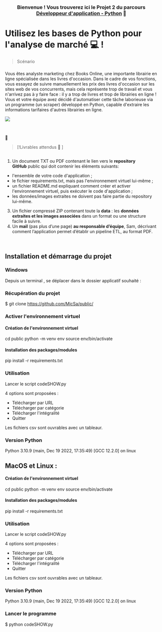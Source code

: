 
<h3 align="center">

Bienvenue ! Vous trouverez ici le Projet 2 du parcours<a href="https://openclassrooms.com/fr/paths/518-developpeur-dapplication-python" target="_blank" rel="noreferrer"> Développeur d'application - Python</a> 👋

</h3>

<h2 align="center">

# Utilisez les bases de Python pour l'analyse de marché 💻 !

</h2>

> Scénario 
> ###  

Vous êtes analyste marketing chez Books Online, une importante librairie en ligne spécialisée dans les livres d'occasion. Dans le cadre de vos fonctions, vous essayez de suivre manuellement les prix des livres d'occasion sur les sites web de vos concurrents, mais cela représente trop de travail et vous n'arrivez pas à y faire face : il y a trop de livres et trop de librairies en ligne ! Vous et votre équipe avez décidé d'automatiser cette tâche laborieuse via un programme (un scraper) développé en Python, capable d'extraire les informations tarifaires d'autres librairies en ligne.

<p align="center">

<a align="center" href="" class="oc-imageLink oc-imageLink--disabled"><img src="https://user.oc-static.com/upload/2020/09/22/1600779540759_Online%20bookstore-01.png"></a>

</p>


</br>

 💬 

> [!Livrables attendus 🔭 ] 
> ##   

1.  Un document TXT ou PDF contenant le lien vers le **repository GitHub** public qui doit contenir les éléments suivants:

-   l'ensemble de votre code d'application ;
-   le fichier requirements.txt, mais pas l'environnement virtuel lui-même ;
-   un fichier README.md expliquant comment créer et activer l'environnement virtuel, puis exécuter le code d'application ;
-   les données/images extraites ne doivent pas faire partie du repository lui-même.

3.  Un fichier compressé ZIP contenant toute la **data** : les **données extraites et les images associées** dans un format ou une structure facile à suivre.
4.  Un **mail** (pas plus d’une page) **au responsable d’équipe**, Sam, décrivant comment l’application permet d’établir un pipeline ETL, au format PDF.

</br>


<h2> Installation et démarrage du projet</h2> 
<h3>Windows  </h3> 

Depuis un terminal , se déplacer dans le dossier applicatif souhaité :

<h3>Récupération du projet</h3> 

$ git clone https://github.com/MicSa/public/

<h3>Activer l'environnement virtuel </h3> 

#### Création de l'environnement virtuel 

cd public
python -m venv env
source env/bin/activate

#### Installation des packages/modules 

pip install -r requirements.txt

### Utilisation
Lancer le script codeSHOW.py

4 options sont proposées : 
- Télécharger par URL
- Télécharger par catégorie 
- Télécharger l'intégralité
- Quitter

Les fichiers csv sont ouvrables avec un tableaur.

### Version Python 
Python 3.10.9 (main, Dec 19 2022, 17:35:49) [GCC 12.2.0] on linux

<h2>MacOS et Linux : </h2>

#### Création de l'environnement virtuel 

cd public
python -m venv env
source env/bin/activate

#### Installation des packages/modules 

pip install -r requirements.txt

### Utilisation
Lancer le script codeSHOW.py

4 options sont proposées : 
- Télécharger par URL
- Télécharger par catégorie 
- Télécharger l'intégralité
- Quitter

Les fichiers csv sont ouvrables avec un tableaur.

### Version Python 
Python 3.10.9 (main, Dec 19 2022, 17:35:49) [GCC 12.2.0] on linux
<h3>Lancer le programme </h3>

$ python codeSHOW.py
